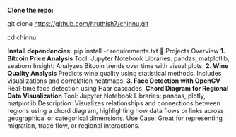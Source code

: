 **Clone the repo:**

git clone https://github.com/hruthish7/chinnu.git

cd chinnu

**Install dependencies:**
pip install -r requirements.txt
📁 Projects Overview
**1. Bitcoin Price Analysis**
Tool: Jupyter Notebook
Libraries: pandas, matplotlib, seaborn
Insight: Analyzes Bitcoin trends over time with visual plots.
**2. Wine Quality Analysis**
Predicts wine quality using statistical methods.
Includes visualizations and correlation heatmaps.
**3. Face Detection with OpenCV**
Real-time face detection using Haar cascades.
**Chord Diagram for Regional Data Visualization**
Tool: Jupyter Notebook
Libraries: pandas, plotly, matplotlib
Description: Visualizes relationships and connections between regions using a chord diagram, highlighting how data flows or links across geographical or categorical dimensions.
Use Case: Great for representing migration, trade flow, or regional interactions.
